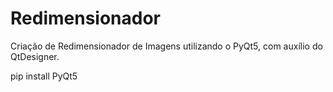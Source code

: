 # Redimensionador
 
Criação de Redimensionador de Imagens utilizando o PyQt5, com auxílio do QtDesigner.

pip install PyQt5
